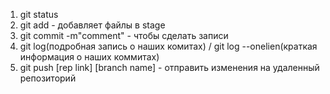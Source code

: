1. git status
2. git add - добавляет файлы в stage
3. git commit -m"comment" - чтобы сделать записи
4. git log(подробная запись о наших комитах) / git log --onelien(краткая
   информация о наших коммитах)
5. git push [rep link] [branch name] - отправить изменения на удаленный репозиторий
